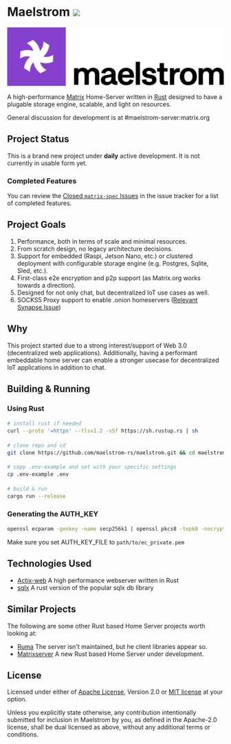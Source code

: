 # Maelstrom ![](https://github.com/maelstrom-rs/maelstrom/workflows/Build/badge.svg)

<img src="./.github/logo-banner.svg">

A high-performance [Matrix](https://matrix.org) Home-Server written in [Rust](rust-lang.org) designed to have a plugable storage engine, scalable, and light on resources.

General discussion for development is at #maelstrom-server:matrix.org

## Project Status

This is a brand new project under **daily** active development. It is not currently in usable form yet.

### Completed Features

You can review the [Closed `matrix-spec` Issues](https://github.com/maelstrom-rs/maelstrom/issues?q=is%3Aissue+is%3Aclosed+sort%3Acreated-asc+label%3Amatrix-spec+) in the issue tracker for a list of completed features.

## Project Goals

1. Performance, both in terms of scale and minimal resources.
2. From scratch design, no legacy architecture decisions.
3. Support for embedded (Raspi, Jetson Nano, etc.) or clustered deployment with configurable storage engine (e.g. Postgres, Sqlite, Sled, etc.).
4. First-class e2e encryption and p2p support (as Matrix.org works towards a direction).
5. Designed for not only chat, but decentralized IoT use cases as well.
6. SOCKS5 Proxy support to enable .onion homeservers ([Relevant Synapse Issue](https://github.com/matrix-org/synapse/issues/7088))

## Why

This project started due to a strong interest/support of Web 3.0 (decentralized web applications). Additionally,
having a performant embeddable home server can enable a stronger usecase for decentralized IoT applications in addition to chat.

## Building & Running

### Using Rust

```bash
# install rust if needed
curl --proto '=https' --tlsv1.2 -sSf https://sh.rustup.rs | sh

# clone repo and cd
git clone https://github.com/maelstrom-rs/maelstrom.git && cd maelstrom

# copy .env-example and set with your specific settings
cp .env-example .env

# build & run
cargo run --release
```

### Generating the AUTH_KEY

```bash
openssl ecparam -genkey -name secp256k1 | openssl pkcs8 -topk8 -nocrypt -out ec_private.pem
```
Make sure you set AUTH_KEY_FILE to `path/to/ec_private.pem`

## Technologies Used

- [Actix-web](https://actix.rs) A high performance webserver written in Rust
- [sqlx](https://github.com/launchbadge/sqlx) A rust version of the popular sqlx db library

## Similar Projects

The following are some other Rust based Home Server projects worth looking at:

- [Ruma](https://github.com/ruma) The server isn't maintained, but he client libraries appear so.
- [Matrixserver](https://git.koesters.xyz/timo/matrixserver) A new Rust based Home Server under development.

## License

Licensed under either of [Apache License](LICENSE-APACHE), Version
2.0 or [MIT license](LICENSE-MIT) at your option.

Unless you explicitly state otherwise, any contribution intentionally submitted
for inclusion in Maelstrom by you, as defined in the Apache-2.0 license, shall be
dual licensed as above, without any additional terms or conditions.
